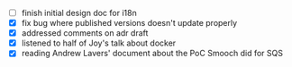 * [ ] finish initial design doc for i18n
* [x] fix bug where published versions doesn't update properly
* [x] addressed comments on adr draft
* [x] listened to half of Joy's talk about docker
* [x] reading Andrew Lavers' document about the PoC Smooch did for SQS
